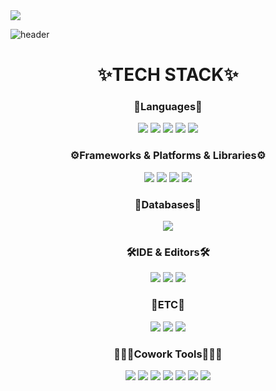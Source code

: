 <img src="https://capsule-render.vercel.app/api?type=speech&color=c1e9fc&height=300&section=header&text=JunMin%20GitHub&fontSize=90" />

![header](https://capsule-render.vercel.app/api?text=안녕하세요!)


<div align='center'>
<h1>✨TECH STACK✨</h1> 
</div>

<h3 align='center'>📖Languages📖</h3>
<div align='center'>
 <img src="https://img.shields.io/badge/java-%23ED8B00.svg?style=for-the-badge&logo=openjdk&logoColor=white"/>
 <img src="https://img.shields.io/badge/html5-%23E34F26.svg?style=for-the-badge&logo=html5&logoColor=white"/>
 <img src="https://img.shields.io/badge/css3-%231572B6.svg?style=for-the-badge&logo=css3&logoColor=white"/>
 <img src="https://img.shields.io/badge/javascript-%23323330.svg?style=for-the-badge&logo=javascript&logoColor=%23F7DF1E"/>
 <img src="https://img.shields.io/badge/dart-%230175C2.svg?style=for-the-badge&logo=dart&logoColor=white"/>
</div>
<h3 align='center'>⚙️Frameworks & Platforms & Libraries⚙️</h3>
<div align='center'>
  <img src="https://img.shields.io/badge/spring boot-%236DB33F.svg?style=for-the-badge&logo=springboot&logoColor=white"/>
  <img src="https://img.shields.io/badge/JWT-black?style=for-the-badge&logo=JSON%20web%20tokens"/>
  <img src="https://img.shields.io/badge/Flutter-%2302569B.svg?style=for-the-badge&logo=Flutter&logoColor=white"/>
  <img src="https://img.shields.io/badge/bootstrap-%238511FA.svg?style=for-the-badge&logo=bootstrap&logoColor=white"/>

</div>
<h3 align='center'>📂Databases📂</h3>
<div align='center'>
  <img src="https://img.shields.io/badge/mysql-4479A1.svg?style=for-the-badge&logo=mysql&logoColor=white"/>
</div>
<h3 align='center'>🛠️IDE & Editors🛠️</h3>
<div align='center'>
  <img src="https://img.shields.io/badge/android%20studio-346ac1?style=for-the-badge&logo=android%20studio&logoColor=white"/>
  <img src="https://img.shields.io/badge/IntelliJIDEA-000000.svg?style=for-the-badge&logo=intellij-idea&logoColor=white"/>
  <img src="https://img.shields.io/badge/Visual%20Studio%20Code-0078d7.svg?style=for-the-badge&logo=visual-studio-code&logoColor=white"/>
</div>
<h3 align='center'>🔩ETC🔩</h3>
<div align='center'>
  <img src="https://img.shields.io/badge/Gradle-02303A.svg?style=for-the-badge&logo=Gradle&logoColor=white"/>
  <img src="https://img.shields.io/badge/apache%20tomcat-%23F8DC75.svg?style=for-the-badge&logo=apache-tomcat&logoColor=black"/>
  <img src="https://img.shields.io/badge/junit5-%25A162.svg?style=for-the-badge&logo=junit5&logoColor=white"/>
</div>
<h3 align='center'>🧑‍🤝‍🧑Cowork Tools🧑‍🤝‍🧑</h3>
<div align='center'>
  <img src="https://img.shields.io/badge/git-%23F05033.svg?style=for-the-badge&logo=git&logoColor=white"/>
  <img src="https://img.shields.io/badge/github-%23121011.svg?style=for-the-badge&logo=github&logoColor=white"/>
  <img src="https://img.shields.io/badge/Notion-%23000000.svg?style=for-the-badge&logo=notion&logoColor=white"/>
  <img src="https://img.shields.io/badge/Slack-4A154B?style=for-the-badge&logo=slack&logoColor=white"/>
  <img src="https://img.shields.io/badge/Discord-%235865F2.svg?style=for-the-badge&logo=discord&logoColor=white"/>
  <img src="https://img.shields.io/badge/Postman-FF6C37?style=for-the-badge&logo=postman&logoColor=white"/>
  <img src="https://img.shields.io/badge/figma-%23F24E1E.svg?style=for-the-badge&logo=figma&logoColor=white"/>
</div>
